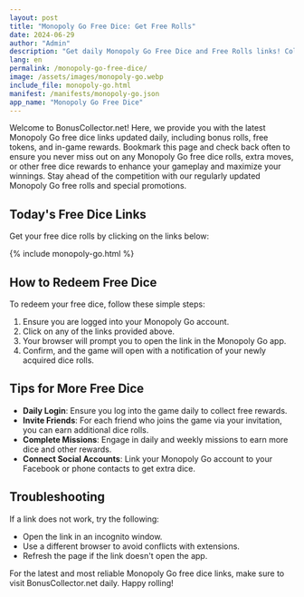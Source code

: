 ```yaml
---
layout: post
title: "Monopoly Go Free Dice: Get Free Rolls"
date: 2024-06-29
author: "Admin"
description: "Get daily Monopoly Go Free Dice and Free Rolls links! Collect your free rewards every day to boost your gameplay and dominate the board. Visit now for updates!"
lang: en
permalink: /monopoly-go-free-dice/
image: /assets/images/monopoly-go.webp
include_file: monopoly-go.html
manifest: /manifests/monopoly-go.json
app_name: "Monopoly Go Free Dice"
---
```


Welcome to BonusCollector.net! Here, we provide you with the latest Monopoly Go free dice links updated daily, including bonus rolls, free tokens, and in-game rewards. Bookmark this page and check back often to ensure you never miss out on any Monopoly Go free dice rolls, extra moves, or other free dice rewards to enhance your gameplay and maximize your winnings. Stay ahead of the competition with our regularly updated Monopoly Go free rolls and special promotions.

## Today's Free Dice Links
Get your free dice rolls by clicking on the links below:

{% include monopoly-go.html %}

## How to Redeem Free Dice
To redeem your free dice, follow these simple steps:

1. Ensure you are logged into your Monopoly Go account.
2. Click on any of the links provided above.
3. Your browser will prompt you to open the link in the Monopoly Go app.
4. Confirm, and the game will open with a notification of your newly acquired dice rolls.

## Tips for More Free Dice
- **Daily Login**: Ensure you log into the game daily to collect free rewards.
- **Invite Friends**: For each friend who joins the game via your invitation, you can earn additional dice rolls.
- **Complete Missions**: Engage in daily and weekly missions to earn more dice and other rewards.
- **Connect Social Accounts**: Link your Monopoly Go account to your Facebook or phone contacts to get extra dice.

## Troubleshooting
If a link does not work, try the following:
- Open the link in an incognito window.
- Use a different browser to avoid conflicts with extensions.
- Refresh the page if the link doesn't open the app.

For the latest and most reliable Monopoly Go free dice links, make sure to visit BonusCollector.net daily. Happy rolling!